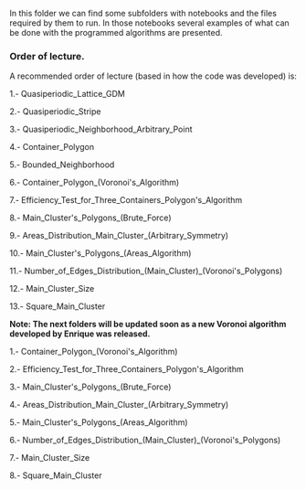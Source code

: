 In this folder we can find some subfolders with notebooks and the files required by them to run. In those notebooks several examples of what can be done with the programmed algorithms are presented.

### Order of lecture.
A recommended order of lecture (based in how the code was developed) is:

1.- Quasiperiodic_Lattice_GDM

2.- Quasiperiodic_Stripe

3.- Quasiperiodic_Neighborhood_Arbitrary_Point

4.- Container_Polygon

5.- Bounded_Neighborhood

6.- Container_Polygon_(Voronoi's_Algorithm)

7.- Efficiency_Test_for_Three_Containers_Polygon's_Algorithm

8.- Main_Cluster's_Polygons_(Brute_Force)

9.- Areas_Distribution_Main_Cluster_(Arbitrary_Symmetry)

10.- Main_Cluster's_Polygons_(Areas_Algorithm)

11.- Number_of_Edges_Distribution_(Main_Cluster)_(Voronoi's_Polygons)

12.- Main_Cluster_Size

13.- Square_Main_Cluster


**Note: The next folders will be updated soon as a new Voronoi algorithm developed by Enrique was released.**

1.- Container_Polygon_(Voronoi's_Algorithm)

2.- Efficiency_Test_for_Three_Containers_Polygon's_Algorithm

3.- Main_Cluster's_Polygons_(Brute_Force)

4.- Areas_Distribution_Main_Cluster_(Arbitrary_Symmetry)

5.- Main_Cluster's_Polygons_(Areas_Algorithm)

6.- Number_of_Edges_Distribution_(Main_Cluster)_(Voronoi's_Polygons)

7.- Main_Cluster_Size

8.- Square_Main_Cluster
